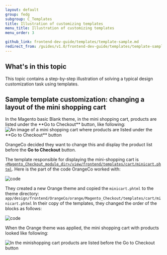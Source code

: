 ```yaml
---
layout: default  
group: fedg
subgroup: C_Templates
title: Illustration of customizing templates
menu_title: Illustration of customizing templates
menu_order: 3

github_link: frontend-dev-guide/templates/template-sample.md
redirect_from: /guides/v1.0/frontend-dev-guide/templates/template-sample.html
---
```

<h2>What's in this topic</h2>
This topic contains a step-by-step illustration of solving a typical design customization task using templates.

<h2>Sample template customization: changing a layout of the mini shopping cart</h2>
In the Magento basic Blank theme, in the mini shopping cart, products are listed under the **Go to Checkout** button, like following:

<img src="{{ site.baseurl }}common/images/inherit_mini1.png" alt="An image of a mini shopping cart where products are listed under the **Go to Checkout** button">

OrangeCo decided they want to change this and display the product list before the **Go to Checkout** button.
 
The template responsible for displaying the mini-shopping cart is <a href="{{site.mage2000url}}app/code/Magento/Checkout/view/frontend/templates/cart/minicart.phtml" target="_blank"><code>&lt;Magento_Checkout_module_dir&gt;/view/frontend/templates/cart/minicart.phtml</code></a>.
Here is the part of the code OrangeCo worked with:

<img src="{{site.baseurl}}common/images/templ_overview_code1.png" alt="code">


They created a new Orange theme and copied the `minicart.phtml` to the theme directory:
`app/design/frontend/OrangeCo/orange/Magento_Checkout/templates/cart/minicart.phtml`
In their copy of the templates, they changed the order of the blocks as follows:

<img src="{{site.baseurl}}common/images/templ_overview_code2.png" alt="code">

When the Orange theme was applied, the mini shopping cart with products looked like following:

<img src="{{site.baseurl}}common/images/inherit_mini2.png" alt="In the minishopping cart products are listed before the Go to Checkout button ">


